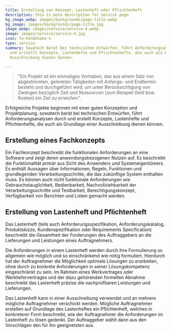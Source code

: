 ```yaml
---
title: Erstellung von Konzept, Lastenheft oder Pflichtenheft
description: this is meta description for service page.
bg_image_webp: images/backgrounds/page-title.webp
bg_image: images/backgrounds/page-title.jpg
image_webp: images/service/service-4.webp
image: images/service/service-4.jpg
icon: fa-handshake-o
type: service
summary: Sowatech berät bei technischen Entwürfen, führt Anforderungsanalysen durch
  und erstellt Konzepte, Lastenhefte und Pflichtenhefte, die auch als Grundlage einer
  Ausschreibung dienen können.

---
```

> "Ein Projekt ist ein einmaliges Vorhaben, das aus einem Satz von abgestimmten, gelenkten Tätigkeiten mit Anfangs- und Endtermin besteht und durchgeführt wird, um unter Berücksichtigung von Zwängen bezüglich Zeit und Ressourcen (zum Beispiel Geld bzw. Kosten) ein Ziel zu erreichen".

Erfolgreiche Projekte beginnen mit einer guten Konzeption und Projektplanung. sowatech berät bei technischen Entwürfen, führt Anforderungsanalysen durch und erstellt Konzepte, Lastenhefte und Pflichtenhefte, die auch als Grundlage einer Ausschreibung dienen können.

## Erstellung eines Fachkonzepts

Ein Fachkonzept beschreibt die funktionalen Anforderungen an eine Software und zeigt deren anwendungsbezogenen Nutzen auf. Es beschreibt die Funktionalität primär aus Sicht des Anwenders und Systemeigentümers. Es enthält Aussagen über Informationen, Regeln, Funktionen und grundlegenden Verarbeitungsschritte, die das zukünftige System enthalten muss. Es können auch nicht funktionale Anforderungen wie Gebrauchstauglichkeit, Bedienbarkeit, Nachvollziehbarkeit der Verarbeitungsschritte und Testbarkeit, Berechtigungskonzept, Verfügbarkeit von Berichten und Listen gemacht werden.

## Erstellung von Lastenheft und Pflichtenheft

Das Lastenheft (teils auch Anforderungsspezifikation, Anforderungskatalog, Produktskizze, Kundenspezifikation oder Requirements Specification) beschreibt die Gesamtheit der Forderungen des Auftraggebers an die Lieferungen und Leistungen eines Auftragnehmers.

Die Anforderungen in einem Lastenheft werden durch ihre Formulierung so allgemein wie möglich und so einschränkend wie nötig formuliert. Hierdurch hat der Auftragnehmer die Möglichkeit optimale Lösungen zu erarbeiten, ohne durch zu konkrete Anforderungen in seiner Lösungskompetenz eingeschränkt zu sein. Im Rahmen eines Werkvertrages oder Werkliefervertrages und der dazu gehörenden formellen Abnahme beschreibt das Lastenheft präzise die nachprüfbaren Leistungen und Lieferungen.

Das Lastenheft kann in einer Ausschreibung verwendet und an mehrere mögliche Auftragnehmer verschickt werden. Mögliche Auftragnehmer erstellen auf Grundlage des Lastenheftes ein Pflichtenheft, welches in konkreterer Form beschreibt, wie der Auftragnehmer die Anforderungen im Lastenheft zu lösen gedenkt. Der Auftraggeber wählt dann aus den Vorschlägen den für ihn geeignetsten aus.